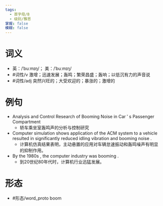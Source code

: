 ```yaml
---
tags:
  - 首字母/B
  - 级别/雅思
掌握: false
模糊: false
---
```

# 词义
- 英：/ˈbuːmɪŋ/； 美：/ˈbuːmɪŋ/
- #词性/v  激增；迅速发展；轰鸣；繁荣昌盛；轰响；以低沉有力的声音说
- #词性/adj  突然兴旺的；大受欢迎的；暴涨的；激增的
# 例句
- Analysis and Control Research of Booming Noise in Car ′ s Passenger Compartment
	- 轿车乘坐室轰鸣声的分析与控制研究
- Computer simulation shows application of the ACM system to a vehicle resulted in significantly reduced idling vibration and booming noise .
	- 计算机仿真结果表明，主动悬置的应用对车辆怠速振动和轰鸣噪声有明显的抑制作用。
- By the 1980s , the computer industry was booming .
	- 到20世纪80年代时，计算机行业迅猛发展。
# 形态
- #形态/word_proto boom
